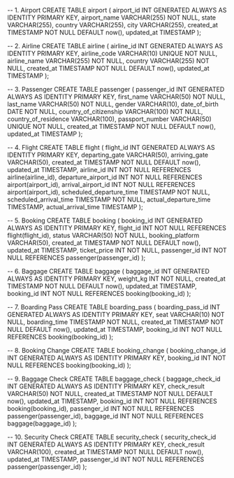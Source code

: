 -- 1. Airport
CREATE TABLE airport (
  airport_id   INT GENERATED ALWAYS AS IDENTITY PRIMARY KEY,
  airport_name VARCHAR(255) NOT NULL,
  state        VARCHAR(255),
  country      VARCHAR(255),
  city         VARCHAR(255),
  created_at   TIMESTAMP NOT NULL DEFAULT now(),
  updated_at   TIMESTAMP
);

-- 2. Airline
CREATE TABLE airline (
  airline_id   INT GENERATED ALWAYS AS IDENTITY PRIMARY KEY,
  airline_code VARCHAR(10)  UNIQUE NOT NULL,
  airline_name VARCHAR(255) NOT NULL,
  country      VARCHAR(255) NOT NULL,
  created_at   TIMESTAMP NOT NULL DEFAULT now(),
  updated_at   TIMESTAMP
);

-- 3. Passenger
CREATE TABLE passenger (
  passenger_id           INT GENERATED ALWAYS AS IDENTITY PRIMARY KEY,
  first_name             VARCHAR(50)  NOT NULL,
  last_name              VARCHAR(50)  NOT NULL,
  gender                 VARCHAR(10),
  date_of_birth          DATE         NOT NULL,
  country_of_citizenship VARCHAR(100) NOT NULL,
  country_of_residence   VARCHAR(100),
  passport_number        VARCHAR(50)  UNIQUE NOT NULL,
  created_at             TIMESTAMP    NOT NULL DEFAULT now(),
  updated_at             TIMESTAMP
);

-- 4. Flight
CREATE TABLE flight (
  flight_id                 INT GENERATED ALWAYS AS IDENTITY PRIMARY KEY,
  departing_gate            VARCHAR(50),
  arriving_gate             VARCHAR(50),
  created_at                TIMESTAMP NOT NULL DEFAULT now(),
  updated_at                TIMESTAMP,
  airline_id                INT NOT NULL REFERENCES airline(airline_id),
  departure_airport_id      INT NOT NULL REFERENCES airport(airport_id),
  arrival_airport_id        INT NOT NULL REFERENCES airport(airport_id),
  scheduled_departure_time  TIMESTAMP NOT NULL,
  scheduled_arrival_time    TIMESTAMP NOT NULL,
  actual_departure_time     TIMESTAMP,
  actual_arrival_time       TIMESTAMP
);

-- 5. Booking
CREATE TABLE booking (
  booking_id     INT GENERATED ALWAYS AS IDENTITY PRIMARY KEY,
  flight_id      INT NOT NULL REFERENCES flight(flight_id),
  status         VARCHAR(50) NOT NULL,
  booking_platform VARCHAR(50),
  created_at     TIMESTAMP NOT NULL DEFAULT now(),
  updated_at     TIMESTAMP,
  ticket_price   INT NOT NULL,
  passenger_id   INT NOT NULL REFERENCES passenger(passenger_id)
);

-- 6. Baggage
CREATE TABLE baggage (
  baggage_id  INT GENERATED ALWAYS AS IDENTITY PRIMARY KEY,
  weight_kg   INT NOT NULL,
  created_at  TIMESTAMP NOT NULL DEFAULT now(),
  updated_at  TIMESTAMP,
  booking_id  INT NOT NULL REFERENCES booking(booking_id)
);

-- 7. Boarding Pass
CREATE TABLE boarding_pass (
  boarding_pass_id INT GENERATED ALWAYS AS IDENTITY PRIMARY KEY,
  seat             VARCHAR(10) NOT NULL,
  boarding_time    TIMESTAMP   NOT NULL,
  created_at       TIMESTAMP   NOT NULL DEFAULT now(),
  updated_at       TIMESTAMP,
  booking_id       INT NOT NULL REFERENCES booking(booking_id)
);

-- 8. Booking Change
CREATE TABLE booking_change (
  booking_change_id INT GENERATED ALWAYS AS IDENTITY PRIMARY KEY,
  booking_id        INT NOT NULL REFERENCES booking(booking_id)
);

-- 9. Baggage Check
CREATE TABLE baggage_check (
  baggage_check_id INT GENERATED ALWAYS AS IDENTITY PRIMARY KEY,
  check_result     VARCHAR(50) NOT NULL,
  created_at       TIMESTAMP NOT NULL DEFAULT now(),
  updated_at       TIMESTAMP,
  booking_id       INT NOT NULL REFERENCES booking(booking_id),
  passenger_id     INT NOT NULL REFERENCES passenger(passenger_id),
  baggage_id       INT NOT NULL REFERENCES baggage(baggage_id)
);

-- 10. Security Check
CREATE TABLE security_check (
  security_check_id INT GENERATED ALWAYS AS IDENTITY PRIMARY KEY,
  check_result      VARCHAR(100),
  created_at        TIMESTAMP NOT NULL DEFAULT now(),
  updated_at        TIMESTAMP,
  passenger_id      INT NOT NULL REFERENCES passenger(passenger_id)
);
